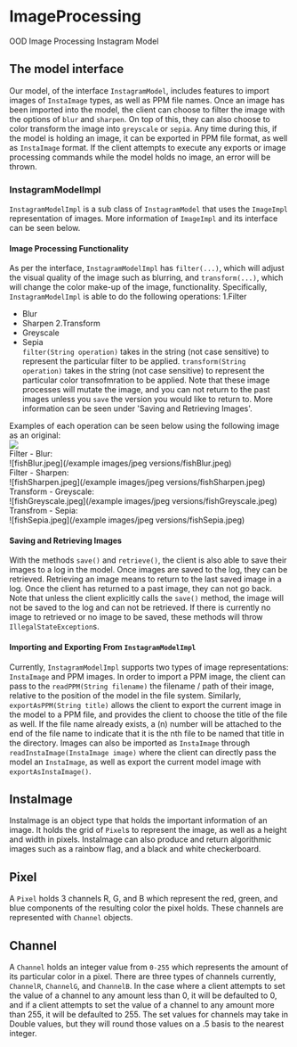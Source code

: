 # ImageProcessing
OOD Image Processing Instagram Model

## The model interface
Our model, of the interface `InstagramModel`, includes features to import images of `InstaImage` types, as well as PPM file names. Once an image has been imported
into the model, the client can choose to filter the image with the options of `blur` and `sharpen`. On top of this, they can also choose to color transform the
image into `greyscale` or `sepia`. Any time during this, if the model is holding an image, it can be exported in PPM file format, as well as `InstaImage` format. 
If the client attempts to execute any exports or image processing commands while the model holds no image, an error will be thrown.

### InstagramModelImpl
`InstagramModelImpl` is a sub class of `InstagramModel` that uses the `ImageImpl` representation of images. More information of `ImageImpl` and its interface can be seen below. 
#### Image Processing Functionality
As per the interface, `InstagramModelImpl` has `filter(...)`, which will adjust the visual quality of the image such as blurring, and `transform(...)`, which will change the color make-up of the image, functionality. Specifically, `InstagramModelImpl` is able to do the following operations:
1.Filter
  * Blur
  * Sharpen
2.Transform
  * Greyscale
  * Sepia\
`filter(String operation)` takes in the string (not case sensitive) to represent the particular filter to be applied.
`transform(String operation)` takes in the string (not case sensitive) to represent the particular color transofmration to be applied.
Note that these image processes will mutate the image, and you can not return to the past images unless you `save` the version you would like to return to. More information can be seen under 'Saving and Retrieving Images'.

Examples of each operation can be seen below using the following image as an original:\
![](example%20images/jpeg%20versions/fish.jpeg)\
Filter - Blur:\
![fishBlur.jpeg](/example images/jpeg versions/fishBlur.jpeg)\
Filter - Sharpen:\
![fishSharpen.jpeg](/example images/jpeg versions/fishSharpen.jpeg)\
Transform - Greyscale:\
![fishGreyscale.jpeg](/example images/jpeg versions/fishGreyscale.jpeg)\
Transfrom - Sepia:\
![fishSepia.jpeg](/example images/jpeg versions/fishSepia.jpeg)
 
 #### Saving and Retrieving Images
 With the methods `save()` and `retrieve()`, the client is also able to save their images to a log in the model. Once images are saved to the log, they can be retrieved. Retrieving an image means to return to the last saved image in a log. Once the client has returned to a past image, they can not go back. Note that unless the client explicitly calls the `save()` method, the image will not be saved to the log and can not be retrieved. If there is currently no image to retrieved or no image to be saved, these methods will throw `IllegalStateException`s.
 
 #### Importing and Exporting From `InstagramModelImpl`
 Currently, `InstagramModelImpl` supports two types of image representations: `InstaImage` and PPM images. In order to import a PPM image, the client can pass to the `readPPM(String filename)` the filename / path of their image, relative to the position of the model in the file system. Similarly, `exportAsPPM(String title)` allows the client to export the current image in the model to a PPM file, and provides the client to choose the title of the file as well. If the file name already exists, a (n) number will be attached to the end of the file name to indicate that it is the nth file to be named that title in the directory. Images can also be imported as `InstaImage` through `readInstaImage(InstaImage image)` where the client can directly pass the model an `InstaImage`, as well as export the current model image with `exportAsInstaImage()`.

## InstaImage
InstaImage is an object type that holds the important information of an image. It holds the grid of `Pixel`s to represent the image, as well as a height and width
in pixels. InstaImage can also produce and return algorithmic images such as a rainbow flag, and a black and white checkerboard. 

## Pixel
A `Pixel` holds 3 channels R, G, and B which represent the red, green, and blue components of the resulting color the pixel holds. These channels are represented with
`Channel` objects.

## Channel
A `Channel` holds an integer value from `0-255` which represents the amount of its particular color in a pixel. There are three types of channels currently, 
`ChannelR`, `ChannelG`, and `ChannelB`. In the case where a client attempts to set the value of a channel to any amount less than 0, it will be defaulted to 0, 
and if a client attempts to set the value of a channel to any amount more than 255, it will be defaulted to 255. The set values for channels may take in 
Double values, but they will round those values on a .5 basis to the nearest integer. 
